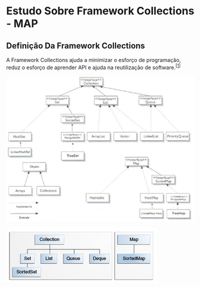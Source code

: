 # Estudo Sobre Framework Collections - MAP
## Definição Da Framework Collections  
A Framework Collections ajuda a minimizar o esforço de programação, reduz o esforço de aprender API e ajuda na reutilização de software.<sup>[[1]]</sup>

[1]: <https://docs.oracle.com/javase/tutorial/collections/intro/index.html>

<p class="aligncenter">
  <img src="https://raw.githubusercontent.com/Henrique194/DevJava/main/Collections/Framework.png" width=600>
</p>

![image](https://github.com/Henrique194/DevJava/blob/main/Collections/colls-coreInterfaces.gif)

